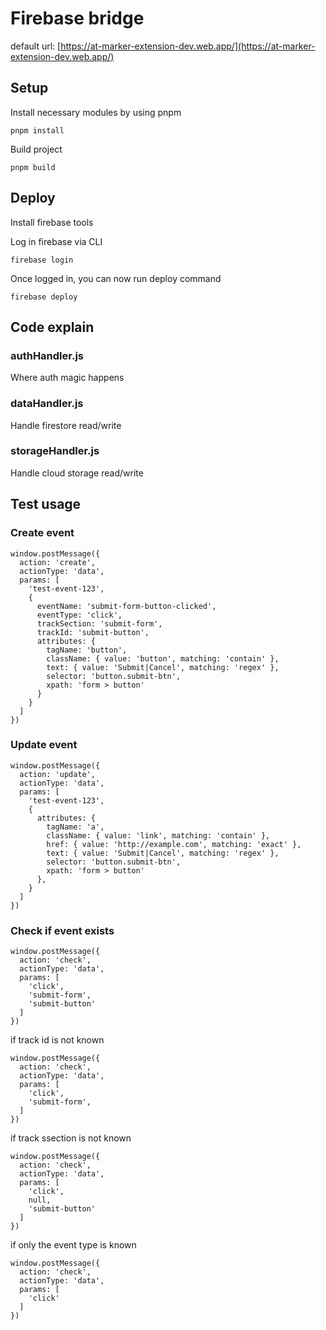 # Firebase bridge
default url: [https://at-marker-extension-dev.web.app/](https://at-marker-extension-dev.web.app/)

## Setup

Install necessary modules by using pnpm
```
pnpm install
```

Build project
```
pnpm build
```

## Deploy

Install firebase tools

Log in firebase via CLI
```
firebase login
```

Once logged in, you can now run deploy command
```
firebase deploy
```

## Code explain
### authHandler.js
Where auth magic happens

### dataHandler.js
Handle firestore read/write

### storageHandler.js
Handle cloud storage read/write

## Test usage

### Create event
```
window.postMessage({
  action: 'create',
  actionType: 'data',
  params: [
    'test-event-123',
    {
      eventName: 'submit-form-button-clicked',
      eventType: 'click',
      trackSection: 'submit-form',
      trackId: 'submit-button',
      attributes: { 
        tagName: 'button',
        className: { value: 'button', matching: 'contain' },
        text: { value: 'Submit|Cancel', matching: 'regex' },
        selector: 'button.submit-btn',
        xpath: 'form > button'
      }
    } 
  ]
})
```

### Update event
```
window.postMessage({
  action: 'update',
  actionType: 'data',
  params: [
    'test-event-123',
    {
      attributes: { 
        tagName: 'a',
        className: { value: 'link', matching: 'contain' },
        href: { value: 'http://example.com', matching: 'exact' },
        text: { value: 'Submit|Cancel', matching: 'regex' },
        selector: 'button.submit-btn',
        xpath: 'form > button'
      },
    } 
  ]
})
```

### Check if event exists
```
window.postMessage({
  action: 'check',
  actionType: 'data',
  params: [
    'click',
    'submit-form',
    'submit-button'
  ]
})
```

if track id is not known

```
window.postMessage({
  action: 'check',
  actionType: 'data',
  params: [
    'click',
    'submit-form',
  ]
})
```

if track ssection is not known 
```
window.postMessage({
  action: 'check',
  actionType: 'data',
  params: [
    'click',
    null,
    'submit-button'
  ]
})
```

if only the event type is known

```
window.postMessage({
  action: 'check',
  actionType: 'data',
  params: [
    'click'
  ]
})
```